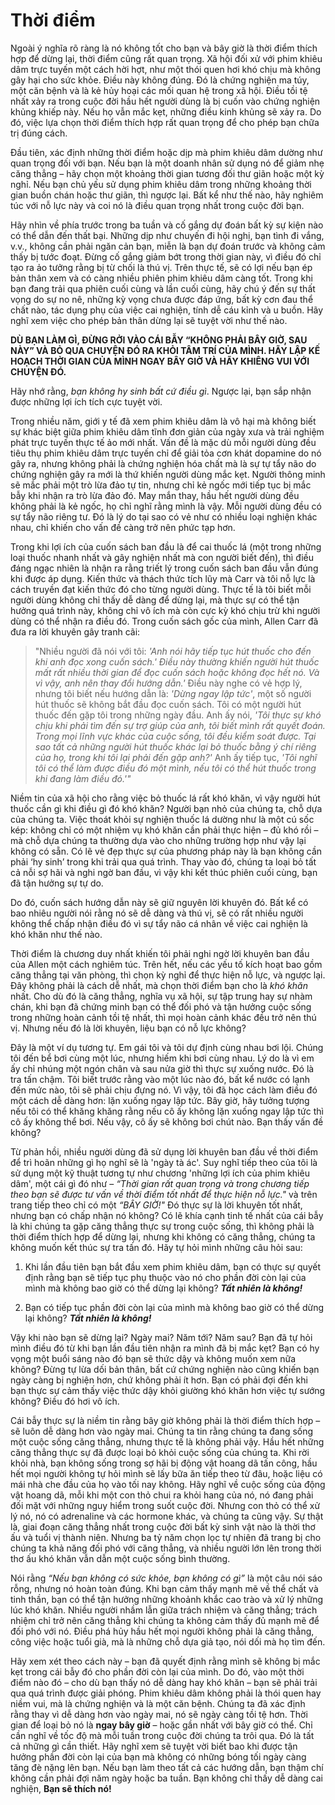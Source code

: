 # Thời điểm

Ngoài ý nghĩa rõ ràng là nó không tốt cho bạn và bây giờ là thời điểm thích hợp để dừng lại, thời điểm cũng rất quan trọng. Xã hội đối xử với phim khiêu dâm trực tuyến một cách hời hợt, như một thói quen hơi khó chịu mà không gây hại cho sức khỏe. Điều này không đúng. Đó là chứng nghiện ma túy, một căn bệnh và là kẻ hủy hoại các mối quan hệ trong xã hội. Điều tồi tệ nhất xảy ra trong cuộc đời hầu hết người dùng là bị cuốn vào chứng nghiện khủng khiếp này. Nếu họ vẫn mắc kẹt, những điều kinh khủng sẽ xảy ra. Do đó, việc lựa chọn thời điểm thích hợp rất quan trọng để cho phép bạn chữa trị đúng cách.

Đầu tiên, xác định những thời điểm hoặc dịp mà phim khiêu dâm dường như quan trọng đối với bạn. Nếu bạn là một doanh nhân sử dụng nó để giảm nhẹ căng thẳng – hãy chọn một khoảng thời gian tương đối thư giãn hoặc một kỳ nghỉ. Nếu bạn chủ yếu sử dụng phim khiêu dâm trong những khoảng thời gian buồn chán hoặc thư giãn, thì ngược lại. Bất kể như thế nào, hãy nghiêm túc với nỗ lực này và coi nó là điều quan trọng nhất trong cuộc đời bạn.

Hãy nhìn về phía trước trong ba tuần và cố gắng dự đoán bất kỳ sự kiện nào có thể dẫn đến thất bại. Những dịp như chuyến đi hội nghị, bạn tình đi vắng, v.v., không cần phải ngăn cản bạn, miễn là bạn dự đoán trước và không cảm thấy bị tước đoạt. Đừng cố gắng giảm bớt trong thời gian này, vì điều đó chỉ tạo ra ảo tưởng rằng bị từ chối là thú vị. Trên thực tế, sẽ có lợi nếu bạn ép bản thân xem và có càng nhiều phiên phim khiêu dâm càng tốt. Trong khi bạn đang trải qua phiên cuối cùng và lần cuối cùng, hãy chú ý đến sự thất vọng do sự no nê, những kỳ vọng chưa được đáp ứng, bất kỳ cơn đau thể chất nào, tác dụng phụ của việc cai nghiện, tính dễ cáu kỉnh và u buồn. Hãy nghĩ xem việc cho phép bản thân dừng lại sẽ tuyệt vời như thế nào.

**DÙ BẠN LÀM GÌ, ĐỪNG RỞI VÀO CÁI BẪY “KHÔNG PHẢI BÂY GIỜ, SAU NÀY” VÀ BỎ QUA CHUYỆN ĐÓ RA KHỎI TÂM TRÍ CỦA MÌNH. HÃY LẬP KẾ HOẠCH THỜI GIAN CỦA MÌNH NGAY BÂY GIỜ VÀ HÃY KHIÊNG VUI VỚI CHUYỆN ĐÓ.**

Hãy nhớ rằng, *bạn không hy sinh bất cứ điều gì*. Ngược lại, bạn sắp nhận được những lợi ích tích cực tuyệt vời.

Trong nhiều năm, giới y tế đã xem phim khiêu dâm là vô hại mà không biết sự khác biệt giữa phim khiêu dâm tĩnh đơn giản của ngày xưa và trải nghiệm phát trực tuyến thực tế ảo mới nhất. Vấn đề là mặc dù mỗi người dùng đều tiêu thụ phim khiêu dâm trực tuyến chỉ để giải tỏa cơn khát dopamine do nó gây ra, nhưng không phải là chứng nghiện hóa chất mà là sự tự tẩy não do chứng nghiện gây ra mới là thứ khiến người dùng mắc kẹt. Người thông minh sẽ mắc phải một trò lừa đảo tự tin, nhưng chỉ kẻ ngốc mới tiếp tục bị mắc bẫy khi nhận ra trò lừa đảo đó. May mắn thay, hầu hết người dùng đều không phải là kẻ ngốc, họ chỉ nghĩ rằng mình là vậy. Mỗi người dùng đều có sự tẩy não riêng tư. Đó là lý do tại sao có vẻ như có nhiều loại nghiện khác nhau, chỉ khiến cho vấn đề càng trở nên phức tạp hơn.

Trong khi lợi ích của cuốn sách ban đầu là để cai thuốc lá (một trong những loại thuốc nhanh nhất và gây nghiện nhất mà con người biết đến), thì điều đáng ngạc nhiên là nhận ra rằng triết lý trong cuốn sách ban đầu vẫn đúng khi được áp dụng.  Kiến thức và thách thức tích lũy mà Carr và tôi nỗ lực là cách truyền đạt kiến thức đó cho từng người dùng. Thực tế là tôi biết mỗi người dùng không chỉ thấy dễ dàng để dừng lại, mà thực sự có thể tận hưởng quá trình này, không chỉ vô ích mà còn cực kỳ khó chịu trừ khi người dùng có thể nhận ra điều đó. Trong cuốn sách gốc của mình, Allen Carr đã đưa ra lời khuyên gây tranh cãi:

>"Nhiều người đã nói với tôi: *'Anh nói hãy tiếp tục hút thuốc cho đến khi anh đọc xong cuốn sách.' Điều này thường khiến người hút thuốc mất rất nhiều thời gian để đọc cuốn sách hoặc không đọc hết nó.  Và vì vậy, anh nên thay đổi hướng dẫn.'* Điều này nghe có vẻ hợp lý, nhưng tôi biết nếu hướng dẫn là: *'Dừng ngay lập tức'*, một số người hút thuốc sẽ không bắt đầu đọc cuốn sách. Tôi có một người hút thuốc đến gặp tôi trong những ngày đầu. Anh ấy nói, *'Tôi thực sự khó chịu khi phải tìm đến sự trợ giúp của anh, tôi biết mình rất quyết đoán. Trong mọi lĩnh vực khác của cuộc sống, tôi đều kiểm soát được. Tại sao tất cả những người hút thuốc khác lại bỏ thuốc bằng ý chí riêng của họ, trong khi tôi lại phải đến gặp anh?'* Anh ấy tiếp tục, *'Tôi nghĩ tôi có thể làm được điều đó một mình, nếu tôi có thể hút thuốc trong khi đang làm điều đó.'\"*

Niềm tin của xã hội cho rằng việc bỏ thuốc lá rất khó khăn, vì vậy người hút thuốc cần gì khi điều gì đó khó khăn? Người bạn nhỏ của chúng ta, chỗ dựa của chúng ta. Việc thoát khỏi sự nghiện thuốc lá dường như là một cú sốc kép: không chỉ có một nhiệm vụ khó khăn cần phải thực hiện – đủ khó rồi – mà chỗ dựa chúng ta thường dựa vào cho những trường hợp như vậy lại không có sẵn. Có lẽ vẻ đẹp thực sự của phương pháp này là bạn không cần phải ‘hy sinh’ trong khi trải qua quá trình. Thay vào đó, chúng ta loại bỏ tất cả nỗi sợ hãi và nghi ngờ ban đầu, vì vậy khi kết thúc phiên cuối cùng, bạn đã tận hưởng sự tự do.

Do đó, cuốn sách hướng dẫn này sẽ giữ nguyên lời khuyên đó. Bất kể có bao nhiêu người nói rằng nó sẽ dễ dàng và thú vị, sẽ có rất nhiều người không thể chấp nhận điều đó vì sự tẩy não cá nhân về việc cai nghiện là khó khăn như thế nào.

Thời điểm là chương duy nhất khiến tôi phải nghi ngờ lời khuyên ban đầu của Allen một cách nghiêm túc. Trên hết, nếu các yếu tố kích hoạt bao gồm căng thẳng tại văn phòng, thì chọn kỳ nghỉ để thực hiện nỗ lực, và ngược lại.  Đây không phải là cách dễ nhất, mà chọn thời điểm bạn cho là *khó khăn* nhất. Cho dù đó là căng thẳng, nghĩa vụ xã hội, sự tập trung hay sự nhàm chán, khi bạn đã chứng minh bạn có thể đối phó và tận hưởng cuộc sống trong những hoàn cảnh tồi tệ nhất, thì mọi hoàn cảnh khác đều trở nên thú vị. Nhưng nếu đó là lời khuyên, liệu bạn có nỗ lực không?

Đây là một ví dụ tương tự. Em gái tôi và tôi dự định cùng nhau bơi lội. Chúng tôi đến bể bơi cùng một lúc, nhưng hiếm khi bơi cùng nhau. Lý do là vì em ấy chỉ nhúng một ngón chân và sau nửa giờ thì thực sự xuống nước. Đó là tra tấn chậm. Tôi biết trước rằng vào một lúc nào đó, bất kể nước có lạnh đến mức nào, tôi sẽ phải chịu đựng nó. Vì vậy, tôi đã học cách làm điều đó một cách dễ dàng hơn: lặn xuống ngay lập tức. Bây giờ, hãy tưởng tượng nếu tôi có thể khăng khăng rằng nếu cô ấy không lặn xuống ngay lập tức thì cô ấy không thể bơi. Nếu vậy, cô ấy sẽ không bơi chút nào. Bạn thấy vấn đề không?

Từ phản hồi, nhiều người dùng đã sử dụng lời khuyên ban đầu về thời điểm để trì hoãn những gì họ nghĩ sẽ là 'ngày tà ác'. Suy nghĩ tiếp theo của tôi là sử dụng một kỹ thuật tương tự như chương 'những lợi ích của phim khiêu dâm', một cái gì đó như – *“Thời gian rất quan trọng và trong chương tiếp theo bạn sẽ được tư vấn về thời điểm tốt nhất để thực hiện nỗ lực."* và trên trang tiếp theo chỉ có một *“BÂY GIỜ!"* Đó thực sự là lời khuyên tốt nhất, nhưng bạn có chấp nhận nó không? Có lẽ khía cạnh tinh tế nhất của cái bẫy là khi chúng ta gặp căng thẳng thực sự trong cuộc sống, thì không phải là thời điểm thích hợp để dừng lại, nhưng khi không có căng thẳng, chúng ta không muốn kết thúc sự tra tấn đó. Hãy tự hỏi mình những câu hỏi sau:

1.  Khi lần đầu tiên bạn bắt đầu xem phim khiêu dâm, bạn có thực sự quyết định rằng bạn sẽ tiếp tục phụ thuộc vào nó cho phần đời còn lại của mình mà không bao giờ có thể dừng lại không? ***Tất nhiên là không!***

2.  Bạn có tiếp tục phần đời còn lại của mình mà không bao giờ có thể dừng lại không? ***Tất nhiên là không!***

Vậy khi nào bạn sẽ dừng lại? Ngày mai? Năm tới? Năm sau? Bạn đã tự hỏi mình điều đó từ khi bạn lần đầu tiên nhận ra mình đã bị mắc kẹt? Bạn có hy vọng một buổi sáng nào đó bạn sẽ thức dậy và không muốn xem nữa không? Đừng tự lừa dối bản thân, bất cứ chứng nghiện nào cũng khiến bạn ngày càng bị nghiện hơn, chứ không phải ít hơn. Bạn có phải đợi đến khi bạn thực sự cảm thấy việc thức dậy khỏi giường khó khăn hơn việc tự sướng không? Điều đó hơi vô ích.

Cái bẫy thực sự là niềm tin rằng bây giờ không phải là thời điểm thích hợp – sẽ luôn dễ dàng hơn vào ngày mai. Chúng ta tin rằng chúng ta đang sống một cuộc sống căng thẳng, nhưng thực tế là không phải vậy. Hầu hết những căng thẳng thực sự đã được loại bỏ khỏi cuộc sống của chúng ta. Khi rời khỏi nhà, bạn không sống trong sợ hãi bị động vật hoang dã tấn công, hầu hết mọi người không tự hỏi mình sẽ lấy bữa ăn tiếp theo từ đâu, hoặc liệu có mái nhà che đầu của họ vào tối nay không. Hãy nghĩ về cuộc sống của động vật hoang dã, mỗi khi một con thỏ chui ra khỏi hang của nó, nó đang phải đối mặt với những nguy hiểm trong suốt cuộc đời. Nhưng con thỏ có thể xử lý nó, nó có adrenaline và các hormone khác, và chúng ta cũng vậy. Sự thật là, giai đoạn căng thẳng nhất trong cuộc đời bất kỳ sinh vật nào là thời thơ ấu và tuổi vị thành niên. Nhưng ba tỷ năm chọn lọc tự nhiên đã trang bị cho chúng ta khả năng đối phó với căng thẳng, và nhiều người lớn lên trong thời thơ ấu khó khăn vẫn dẫn một cuộc sống bình thường.

Nói rằng *“Nếu bạn không có sức khỏe, bạn không có gì”* là một câu nói sáo rỗng, nhưng nó hoàn toàn đúng. Khi bạn cảm thấy mạnh mẽ về thể chất và tinh thần, bạn có thể tận hưởng những khoảnh khắc cao trào và xử lý những lúc khó khăn. Nhiều người nhầm lẫn giữa trách nhiệm và căng thẳng; trách nhiệm chỉ trở nên căng thẳng khi chúng ta không cảm thấy đủ mạnh mẽ để đối phó với nó. Điều phá hủy hầu hết mọi người không phải là căng thẳng, công việc hoặc tuổi già, mà là những chỗ dựa giả tạo, nói dối mà họ tìm đến.

Hãy xem xét theo cách này – bạn đã quyết định rằng mình sẽ không bị mắc kẹt trong cái bẫy đó cho phần đời còn lại của mình. Do đó, vào một thời điểm nào đó – cho dù bạn thấy nó dễ dàng hay khó khăn – bạn sẽ phải trải qua quá trình được giải phóng. Phim khiêu dâm không phải là thói quen hay niềm vui, mà là chứng nghiện và là một căn bệnh. Chúng ta đã xác định rằng thay vì dễ dàng hơn vào ngày mai, nó sẽ ngày càng tồi tệ hơn. Thời gian để loại bỏ nó là **ngay bây giờ** – hoặc gần nhất với bây giờ có thể. Chỉ cần nghĩ về tốc độ mà mỗi tuần trong cuộc đời chúng ta trôi qua. Đó là tất cả những gì cần thiết. Hãy nghĩ xem sẽ tuyệt vời biết bao khi được tận hưởng phần đời còn lại của bạn mà không có những bóng tối ngày càng tăng đè nặng lên bạn. Nếu bạn làm theo tất cả các hướng dẫn, bạn thậm chí không cần phải đợi năm ngày hoặc ba tuần. Bạn không chỉ thấy dễ dàng cai nghiện, **Bạn sẽ thích nó!**
